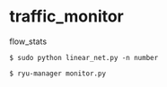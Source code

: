 # traffic_monitor
flow_stats

```=
$ sudo python linear_net.py -n number
```

```=
$ ryu-manager monitor.py
```

